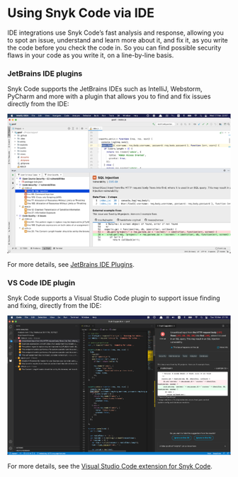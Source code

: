 # Using Snyk Code via IDE

IDE integrations use Snyk Code’s fast analysis and response, allowing you to spot an issue, understand and learn more about it, and fix it, as you write the code before you check the code in. So you can find possible security flaws in your code as you write it, on a line-by-line basis.

### JetBrains IDE plugins

Snyk Code supports the JetBrains IDEs such as IntelliJ, Webstorm, PyCharm and more with a plugin that allows you to find and fix issues directly from the IDE:

![](../../.gitbook/assets/results-code.png)

For more details, see [JetBrains IDE Plugins](https://docs.snyk.io/integrations/ide-tools/jetbrains-plugins).

### VS Code IDE plugin

Snyk Code supports a Visual Studio Code plugin to support issue finding and fixing, directly from the IDE:

![](<../../.gitbook/assets/image3-2- (2) (2) (4) (4) (4) (3) (1) (1) (1) (1) (1) (1) (1) (1) (1) (1) (1) (1) (1) (1) (1) (1) (5).png>)

For more details, see the [Visual Studio Code extension for Snyk Code](../../features/integrations/ide-tools/visual-studio-code-extension-for-snyk-code.md).
